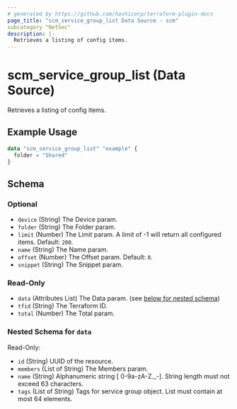 ```yaml
---
# generated by https://github.com/hashicorp/terraform-plugin-docs
page_title: "scm_service_group_list Data Source - scm"
subcategory "NetSec"
description: |-
  Retrieves a listing of config items.
---
```


# scm_service_group_list (Data Source)

Retrieves a listing of config items.

## Example Usage

```terraform
data "scm_service_group_list" "example" {
  folder = "Shared"
}
```

<!-- schema generated by tfplugindocs -->
## Schema

### Optional

- `device` (String) The Device param.
- `folder` (String) The Folder param.
- `limit` (Number) The Limit param. A limit of -1 will return all configured items. Default: `200`.
- `name` (String) The Name param.
- `offset` (Number) The Offset param. Default: `0`.
- `snippet` (String) The Snippet param.

### Read-Only

- `data` (Attributes List) The Data param. (see [below for nested schema](#nestedatt--data))
- `tfid` (String) The Terraform ID.
- `total` (Number) The Total param.

<a id="nestedatt--data"></a>
### Nested Schema for `data`

Read-Only:

- `id` (String) UUID of the resource.
- `members` (List of String) The Members param.
- `name` (String) Alphanumeric string [ 0-9a-zA-Z._-]. String length must not exceed 63 characters.
- `tags` (List of String) Tags for service group object. List must contain at most 64 elements.
